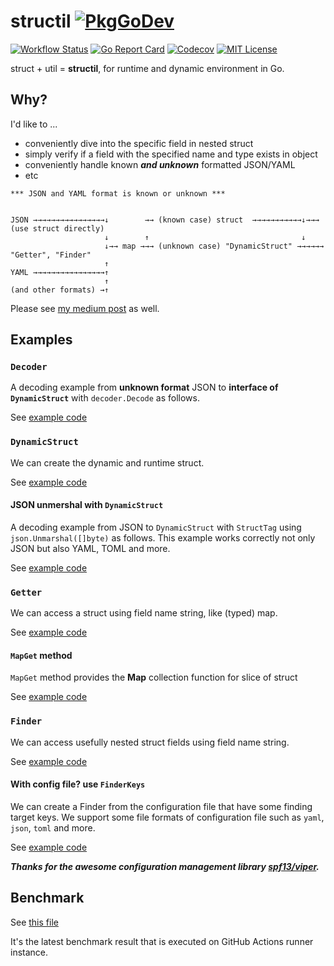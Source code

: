 structil [![PkgGoDev](https://pkg.go.dev/badge/github.com/goldeneggg/structil)](https://pkg.go.dev/github.com/goldeneggg/structil)
==========

[![Workflow Status](https://github.com/goldeneggg/structil/workflows/CI/badge.svg)](https://github.com/goldeneggg/structil/actions)
[![Go Report Card](https://goreportcard.com/badge/github.com/goldeneggg/structil)](https://goreportcard.com/report/github.com/goldeneggg/structil)
[![Codecov](https://codecov.io/github/goldeneggg/structil/coverage.svg?branch=master)](https://codecov.io/github/goldeneggg/structil?branch=master)
[![MIT License](http://img.shields.io/badge/license-MIT-lightgrey.svg)](https://github.com/goldeneggg/structil/blob/master/LICENSE)

struct + util = __structil__, for runtime and dynamic environment in Go.


## Why?

I'd like to ...

- conveniently dive into the specific field in nested struct
- simply verify if a field with the specified name and type exists in object
- conveniently handle known ___and unknown___ formatted JSON/YAML
- etc

```
*** JSON and YAML format is known or unknown ***


JSON →→→→→→→→→→→→→→→→↓        →→ (known case) struct  →→→→→→→→→→→↓→→→ (use struct directly)
                     ↓        ↑                                  ↓
                     ↓→→ map →→→ (unknown case) "DynamicStruct" →→→→→→ "Getter", "Finder"
                     ↑
YAML →→→→→→→→→→→→→→→→↑
                     ↑
(and other formats) →↑
```

Please see [my medium post](https://medium.com/@s0k0mata/dynamic-and-runtime-struct-utilities-in-go-go-golang-reflection-25c154335185) as well.


## Examples

### `Decoder`

A decoding example from __unknown format__ JSON to __interface of `DynamicStruct`__ with `decoder.Decode` as follows.

See [example code](/dynamicstruct/decoder/examples_test.go#L9)


### `DynamicStruct`

We can create the dynamic and runtime struct.

See [example code](/dynamicstruct/examples_test.go#L10)


#### JSON unmershal with `DynamicStruct`

A decoding example from JSON to `DynamicStruct` with `StructTag` using `json.Unmarshal([]byte)` as follows.
This example works correctly not only JSON but also YAML, TOML and more.

See [example code](/dynamicstruct/examples_test.go#L107)

### `Getter`

We can access a struct using field name string, like (typed) map.

See [example code](/examples_test.go#L7)


#### `MapGet` method

`MapGet` method provides the __Map__ collection function for slice of struct

See [example code](/examples_test.go#L56)


### `Finder`

We can access usefully nested struct fields using field name string.

See [example code](/examples_test.go#L115)


#### With config file? use `FinderKeys`

We can create a Finder from the configuration file that have some finding target keys. We support some file formats of configuration file such as `yaml`, `json`, `toml` and more.

See [example code](/examples_test.go#L189)

___Thanks for the awesome configuration management library [spf13/viper](https://github.com/spf13/viper).___


## Benchmark

See [this file](https://github.com/goldeneggg/structil/blob/bench-latest/BENCHMARK_LATEST.txt)

It's the latest benchmark result that is executed on GitHub Actions runner instance.
